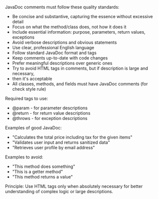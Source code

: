 JavaDoc comments must follow these quality standards:

- Be concise and substantive, capturing the essence without excessive detail
- Focus on what the method/class does, not how it does it
- Include essential information: purpose, parameters, return values, exceptions
- Avoid verbose descriptions and obvious statements
- Use clear, professional English language
- Follow standard JavaDoc format and tags
- Keep comments up-to-date with code changes
- Prefer meaningful descriptions over generic ones
- Try to avoid HTML tags in comments, but if description is large and necessary, 
- then it's acceptable
- All classes, methods, and fields must have JavaDoc comments (for check 
  style rule)

Required tags to use:
- @param - for parameter descriptions
- @return - for return value descriptions
- @throws - for exception descriptions

Examples of good JavaDoc:
- "Calculates the total price including tax for the given items"
- "Validates user input and returns sanitized data"
- "Retrieves user profile by email address"

Examples to avoid:
- "This method does something"
- "This is a getter method"
- "This method returns a value"

Principle: Use HTML tags only when absolutely necessary for better understanding 
of complex logic or large descriptions.